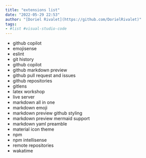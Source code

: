 ```yaml
---
title: "extensions list"
date: "2022-05-29 22:53"
author: "[Doriel Rivalet](https://github.com/DorielRivalet)"
tags:
- #list #visual-studio-code
---
```


- github copilot
- emojisense
- eslint
- git history
- github copilot
- github markdown preview
- github pull request and issues
- github repositories
- gitlens
- latex workshop
- live server
- markdown all in one
- markdown emoji
- markdown preview github styling
- markdown preview mermaid support
- markdown yaml preamble
- material icon theme
- npm
- npm intellisense
- remote repositories
- wakatime
